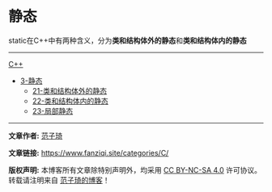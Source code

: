 # 静态

static在C++中有两种含义，分为**类和结构体外的静态**和**类和结构体内的静态**

------

[C++](/CPP/)
- [3-静态](CPP/3-静态/)
  - [21-类和结构体外的静态](CPP/3-静态/21-类和结构体外的静态.md)
  - [22-类和结构体内的静态](CPP/3-静态/22-类和结构体内的静态.md)
  - [23-局部静态](CPP/3-静态/23-局部静态.md)

------

**文章作者:** [范子琦](https://github.com/fan-ziqi)

**文章链接:** https://www.fanziqi.site/categories/C/

**版权声明:** 本博客所有文章除特别声明外，均采用 [CC BY-NC-SA 4.0](https://creativecommons.org/licenses/by-nc-sa/4.0/) 许可协议。转载请注明来自 [范子琦的博客](http://www.fanziqi.site/)！
